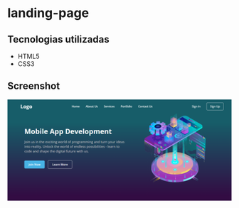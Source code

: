 # landing-page

## Tecnologias utilizadas

<ul>
  <li>HTML5</li>
  <li>CSS3</li>
</ul>

## Screenshot

<img src="screenshot.png">
